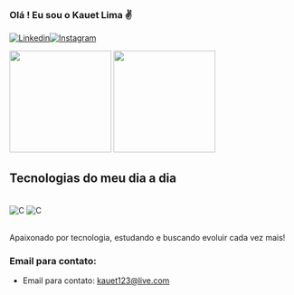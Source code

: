### Olá ! Eu sou o Kauet Lima ✌️

[![Linkedin](https://img.shields.io/badge/LinkedIn-0077B5?style=for-the-badge&logo=linkedin&logoColor=white)](https://www.linkedin.com/in/kauet-lima-67428923b/)[![Instagram](https://img.shields.io/badge/Instagram-E4405F?style=for-the-badge&logo=instagram&logoColor=white)](https://www.instagram.com/kauetboffo/)


<img height="180em" src="https://github-readme-stats-eight-theta.vercel.app/api?username=Xboffo&show_icons=true&theme=radical&include_all_commits=true&count_private=true"/>
<img height="180em" src="https://github-readme-stats-eight-theta.vercel.app/api/top-langs/?username=Xboffo&layout=compact&langs_count=8&theme=radical"/>
</div>

## Tecnologias do meu dia a dia 

<div style = "display: inline_block"><br/>
 <img align = "center" alt = "C" src = "https://img.shields.io/badge/C-00599C?style=for-the-badge&logo=c&logoColor=white" />
 <img align = "center" alt = "C" src = "https://img.shields.io/badge/C%23-239120?style=for-the-badge&logo=c-sharp&logoColor=white" />
 </div><br/>

 Apaixonado por tecnologia, estudando e buscando evoluir cada vez mais!

 ### Email para contato:
 - Email para contato: kauet123@live.com<br/>

